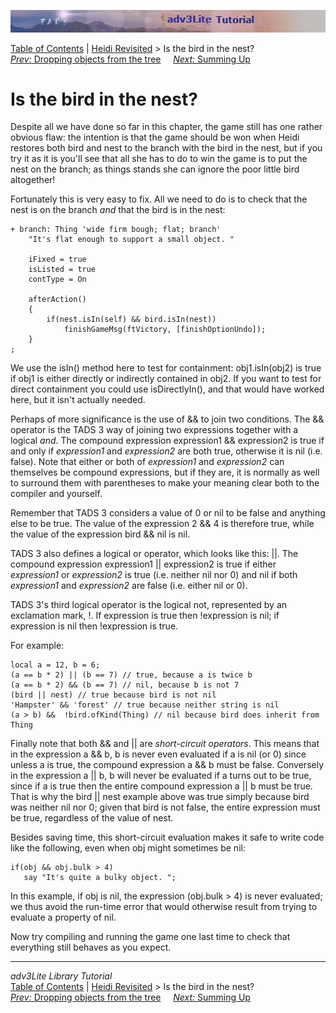 ![](topbar.jpg)

[Table of Contents](toc.htm) \| [Heidi Revisited](revisit.htm) \> Is the
bird in the nest?  
[*Prev:* Dropping objects from the tree](dropping.htm)     [*Next:*
Summing Up](summing.htm)    

# Is the bird in the nest?

Despite all we have done so far in this chapter, the game still has one
rather obvious flaw: the intention is that the game should be won when
Heidi restores both bird and nest to the branch with the bird in the
nest, but if you try it as it is you'll see that all she has to do to
win the game is to put the nest on the branch; as things stands she can
ignore the poor little bird altogether!

Fortunately this is very easy to fix. All we need to do is to check that
the nest is on the branch *and* that the bird is in the nest:

    + branch: Thing 'wide firm bough; flat; branch'
        "It's flat enough to support a small object. "
        
        iFixed = true
        isListed = true
        contType = On
        
        afterAction()
        {
            if(nest.isIn(self) && bird.isIn(nest))
                finishGameMsg(ftVictory, [finishOptionUndo]);
        }
    ;

We use the isIn() method here to test for containment: obj1.isIn(obj2)
is true if obj1 is either directly or indirectly contained in obj2. If
you want to test for direct containment you could use isDirectlyIn(),
and that would have worked here, but it isn't actually needed.

Perhaps of more significance is the use of && to join two conditions.
The && operator is the TADS 3 way of joining two expressions together
with a logical *and*. The compound expression expression1 && expression2
is true if and only if *expression1* and *expression2* are both true,
otherwise it is nil (i.e. false). Note that either or both of
*expression1* and *expression2* can themselves be compound expressions,
but if they are, it is normally as well to surround them with
parentheses to make your meaning clear both to the compiler and
yourself.

Remember that TADS 3 considers a value of 0 or nil to be false and
anything else to be true. The value of the expression 2 && 4 is
therefore true, while the value of the expression bird && nil is nil.

TADS 3 also defines a logical or operator, which looks like this: \|\|.
The compound expression expression1 \|\| expression2 is true if either
*expression1* or *expression2* is true (i.e. neither nil nor 0) and nil
if both *expression1* and *expression2* are false (i.e. either nil or
0).

TADS 3's third logical operator is the logical not, represented by an
exclamation mark, !. If expression is true then !expression is nil; if
expression is nil then !expression is true.

For example:

    local a = 12, b = 6;
    (a == b * 2) || (b == 7) // true, because a is twice b
    (a == b * 2) && (b == 7) // nil, because b is not 7
    (bird || nest) // true because bird is not nil
    'Hampster' && 'forest' // true because neither string is nil
    (a > b) &&  !bird.ofKind(Thing) // nil because bird does inherit from Thing

Finally note that both && and \|\| are *short-circuit operators*. This
means that in the expression a && b, b is never even evaluated if a is
nil (or 0) since unless a is true, the compound expression a && b must
be false. Conversely in the expression a \|\| b, b will never be
evaluated if a turns out to be true, since if a is true then the entire
compound expression a \|\| b must be true. That is why the bird \|\|
nest example above was true simply because bird was neither nil nor 0;
given that bird is not false, the entire expression must be true,
regardless of the value of nest.

Besides saving time, this short-circuit evaluation makes it safe to
write code like the following, even when obj might sometimes be nil:

    if(obj && obj.bulk > 4)
       say "It's quite a bulky object. ";

In this example, if obj is nil, the expression (obj.bulk \> 4) is never
evaluated; we thus avoid the run-time error that would otherwise result
from trying to evaluate a property of nil.

Now try compiling and running the game one last time to check that
everything still behaves as you expect.

------------------------------------------------------------------------

*adv3Lite Library Tutorial*  
[Table of Contents](toc.htm) \| [Heidi Revisited](revisit.htm) \> Is the
bird in the nest?  
[*Prev:* Dropping objects from the tree](dropping.htm)     [*Next:*
Summing Up](summing.htm)    
